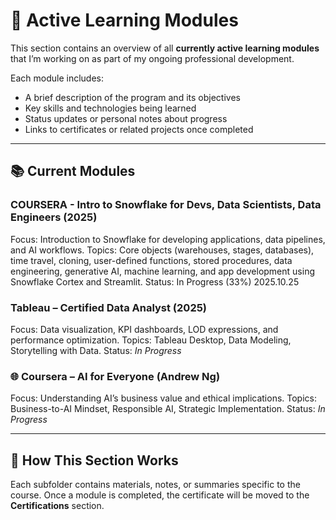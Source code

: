 # 🚀 Active Learning Modules

This section contains an overview of all **currently active learning modules** that I’m working on as part of my ongoing professional development.

Each module includes:

- A brief description of the program and its objectives
- Key skills and technologies being learned
- Status updates or personal notes about progress
- Links to certificates or related projects once completed

---

## 📚 Current Modules

### COURSERA - Intro to Snowflake for Devs, Data Scientists, Data Engineers (2025)

Focus: Introduction to Snowflake for developing applications, data pipelines, and AI workflows.
Topics: Core objects (warehouses, stages, databases), time travel, cloning, user-defined functions, stored procedures, data engineering, generative AI, machine learning, and app development using Snowflake Cortex and Streamlit.
Status: In Progress (33%) 2025.10.25

### Tableau – Certified Data Analyst (2025)

Focus: Data visualization, KPI dashboards, LOD expressions, and performance optimization.
Topics: Tableau Desktop, Data Modeling, Storytelling with Data.
Status: *In Progress*

### 🌐 Coursera – AI for Everyone (Andrew Ng)

Focus: Understanding AI’s business value and ethical implications.
Topics: Business-to-AI Mindset, Responsible AI, Strategic Implementation.
Status: *In Progress*

---

## 🧩 How This Section Works

Each subfolder contains materials, notes, or summaries specific to the course.
Once a module is completed, the certificate will be moved to the **Certifications** section.
